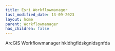 ```yaml
---
title: Esri Workflowmanager
last_modified_date: 13-09-2023
layout: home
parent: Workflowmanager
has_children: false
---
```


ArcGIS Workflowmanager hkldhgfldskgnldsgnfda